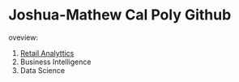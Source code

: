 # Joshua-Mathew Cal Poly Github
oveview:

1. [Retail Analyttics](https://linkmehere.com)
2. Business Intelligence
3. Data Science
